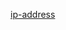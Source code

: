[ip-address](https://raw.githubusercontent.com/bukanspot/MikrotikAPI/master/.github/images/ip-address.png)